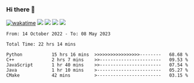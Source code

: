 ### Hi there 👋
[![wakatime](https://wakatime.com/badge/user/368879df-dc38-4b1a-86c4-8a2054a0e074.svg)](https://wakatime.com/@368879df-dc38-4b1a-86c4-8a2054a0e074)
<img src="https://img.shields.io/badge/Windows-0078D6?style=flat&logo=Windows&logoColor=white">
<img src="https://img.shields.io/badge/IntelliJ_IDEA-000000.svg?style=flat&logo=IntelliJ-IDEA&logoColor=white">
<img src="https://img.shields.io/badge/Visual_Studio_Code-007ACC?style=flat&logo=Visual-Studio-Code&logoColor=white">
<img src="https://img.shields.io/badge/Discord-5865F2?label=kano%233578&style=flat&logo=discord&logoColor=white">
<br>


<!--START_SECTION:waka-->

```text
From: 14 October 2022 - To: 08 May 2023

Total Time: 22 hrs 14 mins

Python           15 hrs 16 mins  >>>>>>>>>>>>>>>>>--------   68.68 %
C++              2 hrs 7 mins    >>-----------------------   09.53 %
JavaScript       1 hr 40 mins    >>-----------------------   07.54 %
Java             1 hr 10 mins    >------------------------   05.27 %
CMake            42 mins         >------------------------   03.15 %
```

<!--END_SECTION:waka-->
